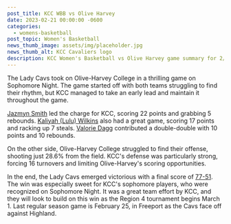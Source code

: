 ```yaml
---
post_title: KCC WBB vs Olive Harvey
date: 2023-02-21 00:00:00 -0600
categories:
  - womens-basketball
post_topic: Women's Basketball
news_thumb_image: assets/img/placeholder.jpg
news_thumb_alt: KCC Cavaliers logo
description: KCC Women's Basketball vs Olive Harvey game summary for 2/21
---
```

<div><p>The Lady Cavs took on Olive-Harvey College in a thrilling game on Sophomore Night. The game started off with both teams struggling to find their rhythm, but KCC managed to take an early lead and maintain it throughout the game.</p><p><a target="_blank" rel="noopener noreferrer" href="https://athletics.kcc.edu/womens-basketball/roster/">Jazmyn Smith</a> led the charge for KCC, scoring 22 points and grabbing 5 rebounds. <a target="_blank" rel="noopener noreferrer" href="https://athletics.kcc.edu/womens-basketball/roster">Kaliyah (Lulu) Wilkins</a> also had a great game, scoring 17 points and racking up 7 steals. <a target="_blank" rel="noopener noreferrer" href="https://athletics.kcc.edu/womens-basketball/roster">Valorie Dagg</a> contributed a double-double with 10 points and 10 rebounds.</p><p>On the other side, Olive-Harvey College struggled to find their offense, shooting just 28.6% from the field. KCC's defense was particularly strong, forcing 16 turnovers and limiting Olive-Harvey's scoring opportunities.</p><p>In the end, the Lady Cavs emerged victorious with a final score of <a target="_blank" rel="noopener noreferrer" href="https://www.njcaa.org/sports/wbkb/2022-23/div2/boxscores/20230221_2o7q.xml?view=boxscore">77-51</a>. The win was especially sweet for KCC's sophomore players, who were recognized on Sophomore Night. It was a great team effort by KCC, and they will look to build on this win as the Region 4 tournament begins March 1. Last regular season game is February 25, in Freeport as the Cavs face off against Highland.</p></div>
